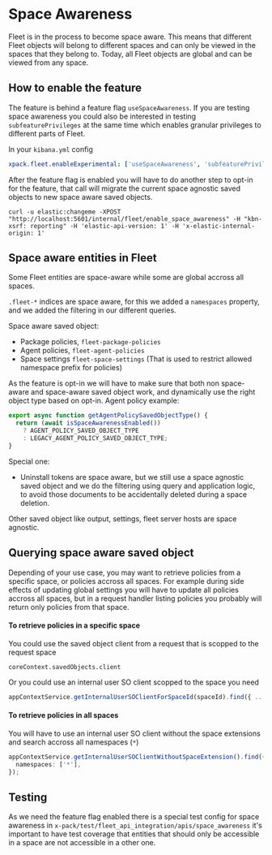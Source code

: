 # Space Awareness

Fleet is in the process to become space aware. This means that different Fleet objects will belong to different spaces and can only be viewed in the spaces that they belong to. Today, all Fleet objects are global and can be viewed from any space.

## How to enable the feature

The feature is behind a feature flag `useSpaceAwareness`. If you are testing space awareness you could also be interested in testing `subfeaturePrivileges` at the same time which enables granular privileges to different parts of Fleet.

In your `kibana.yml` config

```yaml
xpack.fleet.enableExperimental: ['useSpaceAwareness', 'subfeaturePrivileges']
```

After the feature flag is enabled you will have to do another step to opt-in for the feature, that call will migrate the current space agnostic saved objects to new space aware saved objects.

```shell
curl -u elastic:changeme -XPOST "http://localhost:5601/internal/fleet/enable_space_awareness" -H "kbn-xsrf: reporting" -H 'elastic-api-version: 1' -H 'x-elastic-internal-origin: 1'
```

## Space aware entities in Fleet

Some Fleet entities are space-aware while some are global accross all spaces.

`.fleet-*` indices are space aware, for this we added a `namespaces` property, and we added the filtering in our different queries.

Space aware saved object:

- Package policies, `fleet-package-policies`
- Agent policies, `fleet-agent-policies`
- Space settings `fleet-space-settings` (That is used to restrict allowed namespace prefix for policies)

As the feature is opt-in we will have to make sure that both non space-aware and space-aware saved object work, and dynamically use the right object type based on opt-in. Agent policy example:

```typescript
export async function getAgentPolicySavedObjectType() {
  return (await isSpaceAwarenessEnabled())
    ? AGENT_POLICY_SAVED_OBJECT_TYPE
    : LEGACY_AGENT_POLICY_SAVED_OBJECT_TYPE;
}
```

Special one:

- Uninstall tokens are space aware, but we still use a space agnostic saved object and we do the filtering using query and application logic, to avoid those documents to be accidentally deleted during a space deletion.

Other saved object like output, settings, fleet server hosts are space agnostic.

## Querying space aware saved object

Depending of your use case, you may want to retrieve policies from a specific space, or policies accross all spaces.
For example during side effects of updating global settings you will have to update all policies accross all spaces, but in a request handler listing policies you probably will return only policies from that space.

#### To retrieve policies in a specific space

You could use the saved object client from a request that is scopped to the request space

```
coreContext.savedObjects.client
```

Or you could use an internal user SO client scopped to the space you need

```typescript
appContextService.getInternalUserSOClientForSpaceId(spaceId).find({ ... })
```

#### To retrieve policies in all spaces

You will have to use an internal user SO client without the space extensions and search accross all namespaces (`*`)

```typescript
appContextService.getInternalUserSOClientWithoutSpaceExtension().find({
  namespaces: ['*'],
});
```

## Testing

As we need the feature flag enabled there is a special test config for space awareness in `x-pack/test/fleet_api_integration/apis/space_awareness` it's important to have test coverage that entities that should only be accessible in a space are not accessible in a other one.

